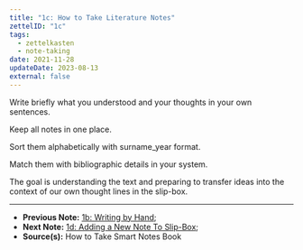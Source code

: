 ```yaml
---
title: "1c: How to Take Literature Notes"
zettelID: "1c"
tags:
  - zettelkasten
  - note-taking
date: 2021-11-28
updateDate: 2023-08-13
external: false
---
```


Write briefly what you understood and your thoughts in your own sentences.

Keep all notes in one place.

Sort them alphabetically with surname_year format.

Match them with bibliographic details in your system.

The goal is understanding the text and preparing to transfer ideas into the context of our own thought lines in the slip-box.

---

- **Previous Note:** [1b: Writing by Hand](/notes/1b/);
- **Next Note:** [1d: Adding a New Note To Slip-Box](/notes/1d/);
- **Source(s):** How to Take Smart Notes Book
